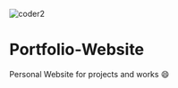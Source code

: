 ![coder2](https://user-images.githubusercontent.com/70565774/110947299-fdec7600-8365-11eb-8dbc-57b315d12e14.png)
# Portfolio-Website
Personal Website for projects and works 😄
